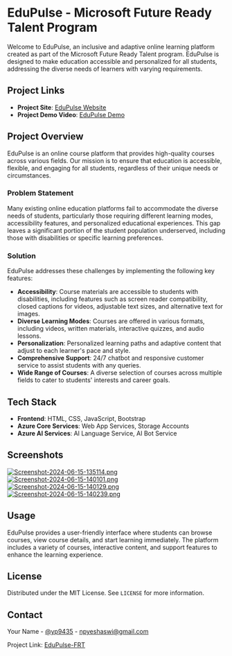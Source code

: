 # EduPulse - Microsoft Future Ready Talent Program

Welcome to EduPulse, an inclusive and adaptive online learning platform created as part of the Microsoft Future Ready Talent program. EduPulse is designed to make education accessible and personalized for all students, addressing the diverse needs of learners with varying requirements.

## Project Links

- **Project Site**: [EduPulse Website](https://your-project-site-link)
- **Project Demo Video**: [EduPulse Demo](https://your-demo-video-link)

## Project Overview

EduPulse is an online course platform that provides high-quality courses across various fields. Our mission is to ensure that education is accessible, flexible, and engaging for all students, regardless of their unique needs or circumstances.

### Problem Statement

Many existing online education platforms fail to accommodate the diverse needs of students, particularly those requiring different learning modes, accessibility features, and personalized educational experiences. This gap leaves a significant portion of the student population underserved, including those with disabilities or specific learning preferences.

### Solution

EduPulse addresses these challenges by implementing the following key features:

- **Accessibility**: Course materials are accessible to students with disabilities, including features such as screen reader compatibility, closed captions for videos, adjustable text sizes, and alternative text for images.
- **Diverse Learning Modes**: Courses are offered in various formats, including videos, written materials, interactive quizzes, and audio lessons.
- **Personalization**: Personalized learning paths and adaptive content that adjust to each learner's pace and style.
- **Comprehensive Support**: 24/7 chatbot and responsive customer service to assist students with any queries.
- **Wide Range of Courses**: A diverse selection of courses across multiple fields to cater to students' interests and career goals.

## Tech Stack

- **Frontend**: HTML, CSS, JavaScript, Bootstrap
- **Azure Core Services**: Web App Services, Storage Accounts
- **Azure AI Services**: AI Language Service, AI Bot Service

## Screenshots

[![Screenshot-2024-06-15-135114.png](https://i.postimg.cc/SKQfVyVj/Screenshot-2024-06-15-135114.png)](https://postimg.cc/cvj3LGpN)
[![Screenshot-2024-06-15-140101.png](https://i.postimg.cc/sDYTjHNP/Screenshot-2024-06-15-140101.png)](https://postimg.cc/YhS68Rkj)
[![Screenshot-2024-06-15-140129.png](https://i.postimg.cc/W4BZJTDd/Screenshot-2024-06-15-140129.png)](https://postimg.cc/yJTxMqyK)
[![Screenshot-2024-06-15-140239.png](https://i.postimg.cc/4Ny3Zjdq/Screenshot-2024-06-15-140239.png)](https://postimg.cc/2VpY7cn7)

## Usage

EduPulse provides a user-friendly interface where students can browse courses, view course details, and start learning immediately. The platform includes a variety of courses, interactive content, and support features to enhance the learning experience.

## License

Distributed under the MIT License. See `LICENSE` for more information.

## Contact

Your Name - [@yp9435](https://github.com/yp9435) - npyeshaswi@gmail.com

Project Link: [EduPulse-FRT](https://github.com/yp9435/EduPulse-FRT)

 
